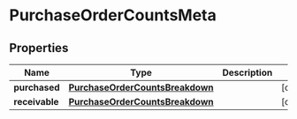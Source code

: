 

# PurchaseOrderCountsMeta


## Properties

| Name | Type | Description | Notes |
|------------ | ------------- | ------------- | -------------|
|**purchased** | [**PurchaseOrderCountsBreakdown**](PurchaseOrderCountsBreakdown.md) |  |  [optional] |
|**receivable** | [**PurchaseOrderCountsBreakdown**](PurchaseOrderCountsBreakdown.md) |  |  [optional] |



